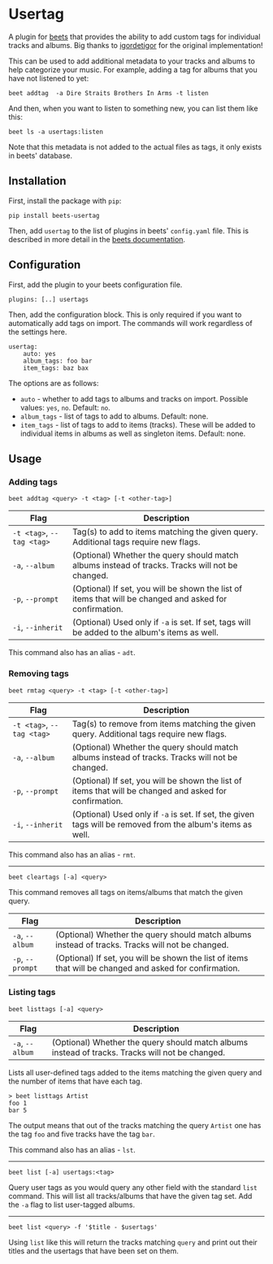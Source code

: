 # Usertag

A plugin for [beets](https://github.com/beetbox/beets) that provides the ability
to add custom tags for individual tracks and albums. Big thanks to
[igordetigor](https://github.com/igordertigor) for the original implementation!

This can be used to add additional metadata to your tracks and albums to help
categorize your music. For example, adding a tag for albums that you have not
listened to yet:

`beet addtag  -a Dire Straits Brothers In Arms -t listen`

And then, when you want to listen to something new, you can list them like this:

`beet ls -a usertags:listen`

Note that this metadata is not added to the actual files as tags, it only exists
in beets' database.

## Installation

First, install the package with `pip`:

```
pip install beets-usertag
```

Then, add `usertag` to the list of plugins in beets' `config.yaml` file. This is
described in more detail in the [beets documentation](https://beets.readthedocs.io/en/latest/plugins/index.html#using-plugins).

## Configuration

First, add the plugin to your beets configuration file.

```
plugins: [..] usertags
```

Then, add the configuration block. This is only required if you want to automatically add tags on import. The commands
will work regardless of the settings here.

```
usertag:
    auto: yes
    album_tags: foo bar
    item_tags: baz bax
```

The options are as follows:
* `auto` - whether to add tags to albums and tracks on import. Possible values: `yes`, `no`. Default: `no`.
* `album_tags` - list of tags to add to albums. Default: none.
* `item_tags` - list of tags to add to items (tracks). These will be added to individual items in albums as well as
     singleton items. Default: none.

## Usage

### Adding tags

```
beet addtag <query> -t <tag> [-t <other-tag>]
```

| Flag                      | Description                                                                                             |
|---------------------------|---------------------------------------------------------------------------------------------------------|
| `-t <tag>`, `--tag <tag>` | Tag(s) to add to items matching the given query. Additional tags require new flags.                     |
| `-a`, `--album`           | (Optional) Whether the query should match albums instead of tracks. Tracks will not be changed.         |
| `-p`, `--prompt`          | (Optional) If set, you will be shown the list of items that will be changed and asked for confirmation. |
| `-i`, `--inherit`         | (Optional) Used only if `-a` is set. If set, tags will be added to the album's items as well.           | 

This command also has an alias - `adt`.

### Removing tags

```
beet rmtag <query> -t <tag> [-t <other-tag>]
```

| Flag                      | Description                                                                                                 |
|---------------------------|-------------------------------------------------------------------------------------------------------------|
| `-t <tag>`, `--tag <tag>` | Tag(s) to remove from items matching the given query. Additional tags require new flags.                    |
| `-a`, `--album`           | (Optional) Whether the query should match albums instead of tracks. Tracks will not be changed.             |
| `-p`, `--prompt`          | (Optional) If set, you will be shown the list of items that will be changed and asked for confirmation.     |
| `-i`, `--inherit`         | (Optional) Used only if `-a` is set. If set, the given tags will be removed from the album's items as well. |

This command also has an alias - `rmt`.

---

```
beet cleartags [-a] <query>
```

This command removes all tags on items/albums that match the given query.

| Flag                      | Description                                                                                             |
|---------------------------|---------------------------------------------------------------------------------------------------------|
| `-a`, `--album`           | (Optional) Whether the query should match albums instead of tracks. Tracks will not be changed.         |
| `-p`, `--prompt`          | (Optional) If set, you will be shown the list of items that will be changed and asked for confirmation. |

### Listing tags

```
beet listtags [-a] <query>
```

| Flag                      | Description                                                                                     |
|---------------------------|-------------------------------------------------------------------------------------------------|
| `-a`, `--album`           | (Optional) Whether the query should match albums instead of tracks. Tracks will not be changed. |

Lists all user-defined tags added to the items matching the given query and the number of items that have each tag.

```
> beet listtags Artist
foo 1
bar 5
```

The output means that out of the tracks matching the query `Artist` one has the tag `foo` and five tracks have the tag
`bar`.

This command also has an alias - `lst`.

---

```
beet list [-a] usertags:<tag>
```

Query user tags as you would query any other field with the standard `list`
command. This will list all tracks/albums that have the given tag set. Add the `-a` flag to list user-tagged albums.

---

```
beet list <query> -f '$title - $usertags'
```

Using `list` like this will return the tracks matching `query` and print out their titles and the usertags that have
been set on them.
